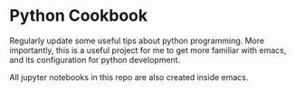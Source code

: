 # Python Cookbook
Regularly update some useful tips about python programming. More importantly,
this is a useful project for me to get more familiar with emacs, and its
configuration for python development.

All jupyter notebooks in this repo are also created inside emacs. 
